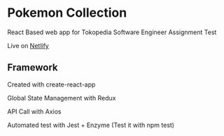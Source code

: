 # Pokemon Collection

React Based web app for
Tokopedia Software Engineer Assignment Test

Live on [Netlify](https://erwinata-pokemon-collection.netlify.com/)

## Framework

Created with create-react-app

Global State Management with Redux

API Call with Axios

Automated test with Jest + Enzyme
(Test it with npm test)

